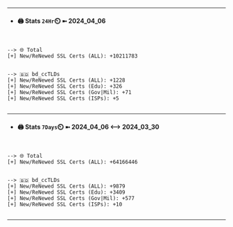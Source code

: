 

---
- #### 🖨️ **Stats** `24Hr`⏲️ ➼ 2024_04_06
```console


--> 🌐 Total
[+] New/ReNewed SSL Certs (ALL): +10211783


--> 🇧🇩 bd_ccTLDs
[+] New/ReNewed SSL Certs (ALL): +1228
[+] New/ReNewed SSL Certs (Edu): +326
[+] New/ReNewed SSL Certs (Gov|Mil): +71
[+] New/ReNewed SSL Certs (ISPs): +5


```

---
- #### 🖨️ **Stats** `7Days`⏲️ ➼ 2024_04_06 <--> 2024_03_30
```console


--> 🌐 Total
[+] New/ReNewed SSL Certs (ALL): +64166446


--> 🇧🇩 bd_ccTLDs
[+] New/ReNewed SSL Certs (ALL): +9879
[+] New/ReNewed SSL Certs (Edu): +3409
[+] New/ReNewed SSL Certs (Gov|Mil): +577
[+] New/ReNewed SSL Certs (ISPs): +10


```

---

